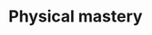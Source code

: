 ---
tag: physical-mastery
title: Physical mastery
description: Testing test testing testing testing
hero:
  label: Achieve stoic street-smarts
  heading: 'Physical mastery: How to stay healthy, get fit, and hone your body'
  text_markdown: test testing testing testing testing
page_blocks:
  - _id: block_rich_text
    alignment: center
    text_markdown: testing testing testing testing&nbsp;
  - _id: posts_relevant
---
